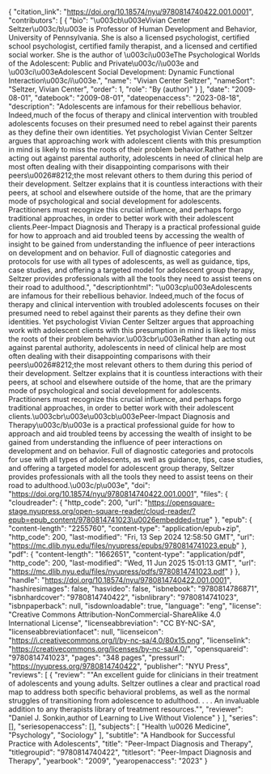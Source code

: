 {
   "citation_link": "https://doi.org/10.18574/nyu/9780814740422.001.0001",
   "contributors": [
     {
       "bio": "\u003cb\u003eVivian Center Seltzer\u003c/b\u003e is Professor of Human Development and Behavior, University of Pennsylvania. She is also a licensed psychologist, certified school psychologist, certified family therapist, and a licensed and certified social worker. She is the author of \u003ci\u003eThe Psychological Worlds of the Adolescent: Public and Private\u003c/i\u003e and \u003ci\u003eAdolescent Social Development: Dynamic Functional Interaction\u003c/i\u003e.",
       "name": "Vivian Center Seltzer",
       "nameSort": "Seltzer, Vivian Center",
       "order": 1,
       "role": "By (author)"
     }
   ],
   "date": "2009-08-01",
   "datebook": "2009-08-01",
   "dateopenaccess": "2023-08-18",
   "description": "Adolescents are infamous for their rebellious behavior. Indeed,much of the focus of therapy and clinical intervention with troubled adolescents focuses on their presumed need to rebel against their parents as they define their own identities. Yet psychologist Vivian Center Seltzer argues that approaching work with adolescent clients with this presumption in mind is likely to miss the roots of their problem behavior.Rather than acting out against parental authority, adolescents in need of clinical help are most often dealing with their disappointing comparisons with their peers\u0026#8212;the most relevant others to them during this period of their development. Seltzer explains that it is countless interactions with their peers, at school and elsewhere outside of the home, that are the primary mode of psychological and social development for adolescents. Practitioners must recognize this crucial influence, and perhaps forgo traditional approaches, in order to better work with their adolescent clients.Peer-Impact Diagnosis and Therapy is a practical professional guide for how to approach and aid troubled teens by accessing the wealth of insight to be gained from understanding the influence of peer interactions on development and on behavior. Full of diagnostic categories and protocols for use with all types of adolescents, as well as guidance, tips, case studies, and offering a targeted model for adolescent group therapy, Seltzer provides professionals with all the tools they need to assist teens on their road to adulthood.",
   "descriptionhtml": "\u003cp\u003eAdolescents are infamous for their rebellious behavior. Indeed,much of the focus of therapy and clinical intervention with troubled adolescents focuses on their presumed need to rebel against their parents as they define their own identities. Yet psychologist Vivian Center Seltzer argues that approaching work with adolescent clients with this presumption in mind is likely to miss the roots of their problem behavior.\u003cbr\u003eRather than acting out against parental authority, adolescents in need of clinical help are most often dealing with their disappointing comparisons with their peers\u0026#8212;the most relevant others to them during this period of their development. Seltzer explains that it is countless interactions with their peers, at school and elsewhere outside of the home, that are the primary mode of psychological and social development for adolescents. Practitioners must recognize this crucial influence, and perhaps forgo traditional approaches, in order to better work with their adolescent clients.\u003cbr\u003e\u003cb\u003ePeer-Impact Diagnosis and Therapy\u003c/b\u003e is a practical professional guide for how to approach and aid troubled teens by accessing the wealth of insight to be gained from understanding the influence of peer interactions on development and on behavior. Full of diagnostic categories and protocols for use with all types of adolescents, as well as guidance, tips, case studies, and offering a targeted model for adolescent group therapy, Seltzer provides professionals with all the tools they need to assist teens on their road to adulthood.\u003c/p\u003e",
   "doi": "https://doi.org/10.18574/nyu/9780814740422.001.0001",
   "files": {
     "cloudreader": {
       "http_code": 200,
       "url": "https://opensquare-stage.nyupress.org/open-square-reader/cloud-reader/?epub=epub_content/9780814741023\u0026embedded=true"
     },
     "epub": {
       "content-length": "2255760",
       "content-type": "application/epub+zip",
       "http_code": 200,
       "last-modified": "Fri, 13 Sep 2024 12:58:50 GMT",
       "url": "https://mc.dlib.nyu.edu/files/nyupress/epubs/9780814741023.epub"
     },
     "pdf": {
       "content-length": "1662651",
       "content-type": "application/pdf",
       "http_code": 200,
       "last-modified": "Wed, 11 Jun 2025 15:01:13 GMT",
       "url": "https://mc.dlib.nyu.edu/files/nyupress/pdfs/9780814741023.pdf"
     }
   },
   "handle": "https://doi.org/10.18574/nyu/9780814740422.001.0001",
   "hashiresimages": false,
   "hasvideo": false,
   "isbnebook": "9780814786871",
   "isbnhardcover": "9780814740422",
   "isbnlibrary": "9780814741023",
   "isbnpaperback": null,
   "isdownloadable": true,
   "language": "eng",
   "license": "Creative Commons Attribution-NonCommercial-ShareAlike 4.0 International License",
   "licenseabbreviation": "CC BY-NC-SA",
   "licenseabbreviationfacet": null,
   "licenseicon": "https://i.creativecommons.org/l/by-nc-sa/4.0/80x15.png",
   "licenselink": "https://creativecommons.org/licenses/by-nc-sa/4.0/",
   "opensquareid": "9780814741023",
   "pages": "348 pages",
   "pressurl": "https://nyupress.org/9780814740422",
   "publisher": "NYU Press",
   "reviews": [
     {
       "review": "\"An excellent guide for clinicians in their treatment of adolescents and young adults. Seltzer outlines a clear and practical road map to address both specific behavioral problems, as well as the normal struggles of transitioning from adolescence to adulthood. . . . An invaluable addition to any therapists library of treatment resources.\"",
       "reviewer": "Daniel J. Sonkin,author of Learning to Live Without Violence"
     }
   ],
   "series": [],
   "seriesopenaccess": [],
   "subjects": [
     "Health \u0026 Medicine",
     "Psychology",
     "Sociology"
   ],
   "subtitle": "A Handbook for Successful Practice with Adolescents",
   "title": "Peer-Impact Diagnosis and Therapy",
   "titlegroupid": "9780814740422",
   "titlesort": "Peer-Impact Diagnosis and Therapy",
   "yearbook": "2009",
   "yearopenaccess": "2023"
 }
